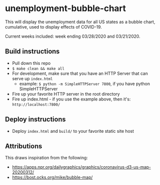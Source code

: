 # unemployment-bubble-chart

This will display the unemployment data for all US states as a bubble chart, cumulative, used to display effects of COVID-19.

Current weeks included: week ending 03/28/2020 and 03/21/2020.

## Build instructions

* Pull down this repo
* `$ make clean && make all`
* For development, make sure that you have an HTTP Server that can serve up `index.html` 
  * example: `$ python -m SimpleHTTPServer 7800`, if you have python SimpleHTTPServer
* Fire up your favorite HTTP server in the root directory 
* Fire up index.html - if you use the example above, then it's: `http://localhost:7800/`

## Deploy instructions

* Deploy `index.html` and `build/` to your favorite static site host

## Attributions

This draws inspiration from the following:

* https://apps.npr.org/dailygraphics/graphics/coronavirus-d3-us-map-20200312/ 
* https://bost.ocks.org/mike/bubble-map/  

